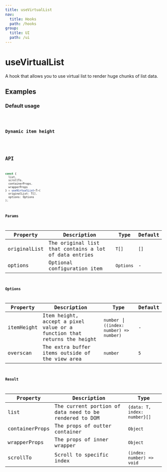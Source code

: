 ```yaml
---
title: useVirtualList
nav:
  title: Hooks
  path: /hooks
group:
  title: UI
  path: /ui
---
```


# useVirtualList

A hook that allows you to use virtual list to render huge chunks of list data.

## Examples

### Default usage

<code src="./demo/demo1.tsx" />

### Dynamic item height

<code src="./demo/demo2.tsx" />

## API

```typescript
const {
  list,
  scrollTo,
  containerProps,
  wrapperProps
} = useVirtualList<T>(
  originalList: T[], 
  options: Options
);
```

### Params

| Property     | Description                                           | Type      | Default |
|--------------|-------------------------------------------------------|-----------|---------|
| originalList | The original list that contains a lot of data entries | `T[]`     | `[]`    |
| options      | Optional configuration item                           | `Options` | -       |


### Options

| Property   | Description                                                             | Type                                      | Default |
|------------|-------------------------------------------------------------------------|-------------------------------------------|---------|
| itemHeight | Item height, accept a pixel value or a function that returns the height | `number` \| `((index: number) => number)` | -       |
| overscan   | The extra buffer items outside of the view area                         | `number`                                  | `5`     |

### Result

| Property       | Description                                            | Type                         |
|----------------|--------------------------------------------------------|------------------------------|
| list           | The current portion of data need to be rendered to DOM | `{data: T, index: number}[]` |
| containerProps | The props of outter container                          | `Object`                     |
| wrapperProps   | The props of inner wrapper                             | `Object`                     |
| scrollTo       | Scroll to specific index                               | `(index: number) => void`    |
